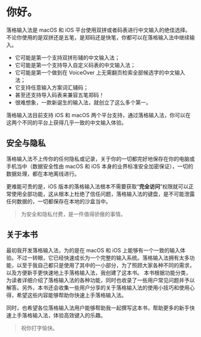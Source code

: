 # 你好。

落格输入法是 macOS 和 iOS 平台使用双拼或者码表进行中文输入的绝佳选择。不论你使用的是双拼还是五笔，是郑码还是快笔，你都可以在落格输入法中继续输入。

* 它可能是第一个支持双拼形辅的中文输入法；
* 它可能是第一个支持导入自定义码表的中文输入法；
* 它可能是第一个做到在 VoiceOver 上无需翻页检索全部候选字的中文输入法；
* 它支持任意输入方案词汇辅码；
* 甚至还支持导入码表来兼容五笔郑码！
* 很难想象，一款新诞生的输入法，就创立了这么多个第一。

落格输入法目前支持 iOS 和 macOS 两个平台支持，通过落格输入法，你可以在这两个不同的平台上获得几乎一致的中文输入体验。

## 安全与隐私

落格输入法不上传你的任何隐私或记录，关于你的一切都完好地保存在你的电脑或手机当中（数据安全性由 macOS 和 iOS 本身的业界标准安全加密保证），一切的数据处理，都在本地离线进行。

更难能可贵的是，iOS 版本的落格输入法根本不需要获取“**完全访问**”权限就可以正常使用全部功能，这从根本上杜绝了信任问题，落格输入法的键盘，是不可能泄露任何数据的，一切都保存在本地的沙盒当中。

> 为安全和隐私付费，是一件值得骄傲的事情。

## 关于本书
最初我开发落格输入法，为的是在 macOS 和 iOS 上能够有一个一致的输入体验。不过一转眼，它已经快速成长为一个完整的输入系统。落格输入法拥有太多功能，以至于我自己都只是使用了其中的一小部分，为了照顾大家各种不同的需求，以及方便新手更快速地上手落格输入法，我创建了这本书。
本书根据功能分类，为读者详细介绍了落格输入法的各种功能，同时也收录了一些用户常见问题并予以解答。另外，本书还会收集一些用户分享的关于落格输入法的使用小技巧和使用心得，希望这些内容能够帮助你快速上手落格输入法。

同时，也希望各位落格输入法用户能够帮助我一起撰写这本书，帮助更多的新手快速上手落格输入法，体验高效键入的乐趣。

> 祝你打字愉快。


